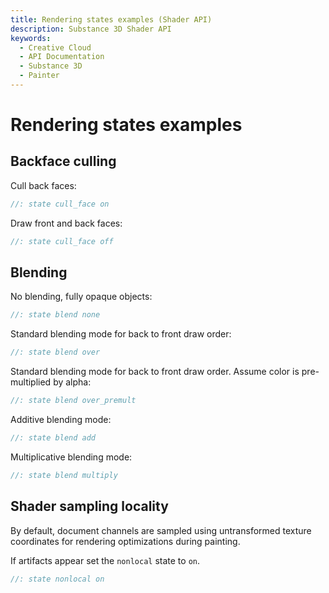 ```yaml
---
title: Rendering states examples (Shader API)
description: Substance 3D Shader API
keywords:
  - Creative Cloud
  - API Documentation
  - Substance 3D
  - Painter
---
```














[ ](#section-0)












[ ](#section-1)

Rendering states examples
=========================


  



Backface culling
----------------


Cull back faces:





```glsl
//: state cull_face on
```







[ ](#section-2)

Draw front and back faces:





```glsl
//: state cull_face off
```







[ ](#section-3)

Blending
--------


No blending, fully opaque objects:





```glsl
//: state blend none
```







[ ](#section-4)

Standard blending mode for back to front draw order:





```glsl
//: state blend over
```







[ ](#section-5)

Standard blending mode for back to front draw order.
 Assume color is pre-multiplied by alpha:





```glsl
//: state blend over_premult
```







[ ](#section-6)

Additive blending mode:





```glsl
//: state blend add
```







[ ](#section-7)

Multiplicative blending mode:





```glsl
//: state blend multiply
```







[ ](#section-8)

Shader sampling locality
------------------------


By default, document channels are sampled using untransformed texture coordinates for rendering optimizations during painting.


If artifacts appear set the `nonlocal` state to `on`.





```glsl
//: state nonlocal on
 
 
```






